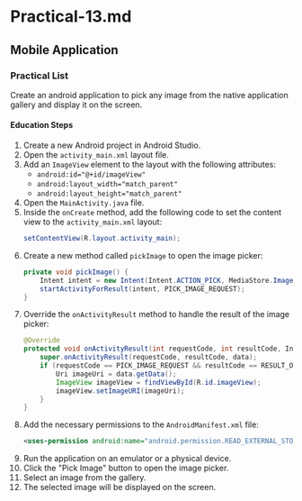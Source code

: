 # Practical-13.md

## Mobile Application

### Practical List

Create an android application to pick any image from the native application gallery and display it on the screen.

#### Education Steps

1. Create a new Android project in Android Studio.
2. Open the `activity_main.xml` layout file.
3. Add an `ImageView` element to the layout with the following attributes:
   - `android:id="@+id/imageView"`
   - `android:layout_width="match_parent"`
   - `android:layout_height="match_parent"`
4. Open the `MainActivity.java` file.
5. Inside the `onCreate` method, add the following code to set the content view to the `activity_main.xml` layout:
   ```java
   setContentView(R.layout.activity_main);
   ```
6. Create a new method called `pickImage` to open the image picker:
   ```java
   private void pickImage() {
       Intent intent = new Intent(Intent.ACTION_PICK, MediaStore.Images.Media.EXTERNAL_CONTENT_URI);
       startActivityForResult(intent, PICK_IMAGE_REQUEST);
   }
   ```
7. Override the `onActivityResult` method to handle the result of the image picker:
   ```java
   @Override
   protected void onActivityResult(int requestCode, int resultCode, Intent data) {
       super.onActivityResult(requestCode, resultCode, data);
       if (requestCode == PICK_IMAGE_REQUEST && resultCode == RESULT_OK && data != null) {
           Uri imageUri = data.getData();
           ImageView imageView = findViewById(R.id.imageView);
           imageView.setImageURI(imageUri);
       }
   }
   ```
8. Add the necessary permissions to the `AndroidManifest.xml` file:
   ```xml
   <uses-permission android:name="android.permission.READ_EXTERNAL_STORAGE" />
   ```
9. Run the application on an emulator or a physical device.
10. Click the "Pick Image" button to open the image picker.
11. Select an image from the gallery.
12. The selected image will be displayed on the screen.

